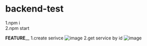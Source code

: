 # backend-test
1.npm i <br/>
2.npm start <br/>

**FEATURE**__
1.create serivce
![image](https://user-images.githubusercontent.com/83000114/191801159-62bd8cbe-b9bf-4231-a902-7fa42ed6944c.png)
2.get service by id
![image](https://user-images.githubusercontent.com/83000114/191801647-a5aca74d-9f6e-4d58-badd-2ae4ff96c029.png)


